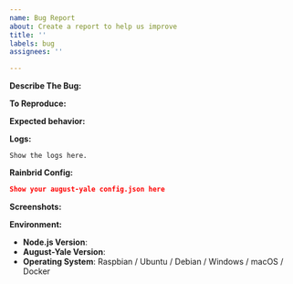 ```yaml
---
name: Bug Report
about: Create a report to help us improve
title: ''
labels: bug
assignees: ''

---
```


<!-- You must use the issue template below when submitting a bug -->

**Describe The Bug:**
<!-- A clear and concise description of what the bug is. -->

**To Reproduce:**
<!-- Steps to reproduce the behavior. -->

**Expected behavior:**
<!-- A clear and concise description of what you expected to happen. -->

**Logs:**
<!-- Bug reports that do not contain logs may be closed without warning. -->

```
Show the logs here.
```

**Rainbrid Config:**

```json
Show your august-yale config.json here
```

**Screenshots:**
<!-- If applicable, add screenshots to help explain your problem. -->

**Environment:**

* **Node.js Version**: <!-- node -v -->
* **August-Yale Version**:
* **Operating System**: Raspbian / Ubuntu / Debian / Windows / macOS / Docker


<!-- Click the "Preview" tab before you submit to ensure the formatting is correct. -->
